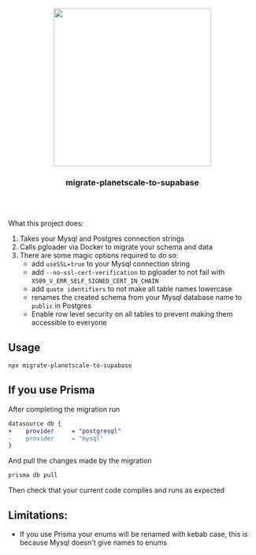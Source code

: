 <div align='center'>
    <br/>
    <br/>
    <img src='' width='320px'>
    <br/>
    <h3>migrate-planetscale-to-supabase</h3>
    <p></p>
    <br/>
    <br/>
</div>

What this project does:

1. Takes your Mysql and Postgres connection strings
1. Calls pgloader via Docker to migrate your schema and data
1. There are some magic options required to do so:
    - add `useSSL=true` to your Mysql connection string
    - add `--no-ssl-cert-verification` to pgloader to not fail with `X509_V_ERR_SELF_SIGNED_CERT_IN_CHAIN`
    - add `quote identifiers` to not make all table names lowercase
    - renames the created schema from your Mysql database name to `public` in Postgres
    - Enable row level security on all tables to prevent making them accessible to everyone

## Usage

```sh
npx migrate-planetscale-to-supabase
```

## If you use Prisma

After completing the migration run

```diff
datasource db {
+    provider     = "postgresql"
-    provider     = "mysql"
}
```

And pull the changes made by the migration

```sh
prisma db pull
```

Then check that your current code compiles and runs as expected

## Limitations:

-   If you use Prisma your enums will be renamed with kebab case, this is because Mysql doesn't give names to enums
